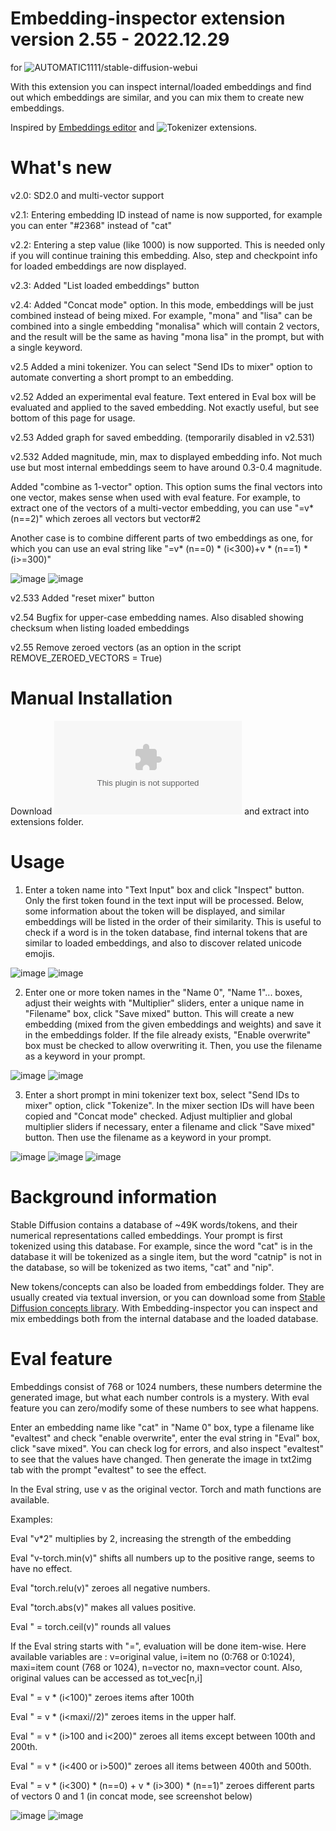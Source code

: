 # Embedding-inspector extension version 2.55 - 2022.12.29

for ![AUTOMATIC1111/stable-diffusion-webui](https://github.com/AUTOMATIC1111/stable-diffusion-webui/wiki/Extensions)

With this extension you can inspect internal/loaded embeddings and find out which embeddings are similar, and you can mix them to create new embeddings.

Inspired by [Embeddings editor](https://github.com/CodeExplode/stable-diffusion-webui-embedding-editor.git) and ![Tokenizer](https://github.com/AUTOMATIC1111/stable-diffusion-webui-tokenizer.git) extensions.

# What's new

v2.0: SD2.0 and multi-vector support 

v2.1: Entering embedding ID instead of name is now supported, for example you can enter "#2368" instead of "cat"

v2.2: Entering a step value (like 1000) is now supported. This is needed only if you will continue training this embedding. Also, step and checkpoint info for loaded embeddings are now displayed.

v2.3: Added "List loaded embeddings" button

v2.4: Added "Concat mode" option. In this mode, embeddings will be just combined instead of being mixed. For example, "mona" and "lisa" can be combined into a single embedding "monalisa" which will contain 2 vectors, and the result will be the same as having "mona lisa" in the prompt, but with a single keyword.

v2.5 Added a mini tokenizer. You can select "Send IDs to mixer" option to automate converting a short prompt to an embedding.

v2.52 Added an experimental eval feature. Text entered in Eval box will be evaluated and applied to the saved embedding. Not exactly useful, but see bottom of this page for usage.

v2.53 Added graph for saved embedding. (temporarily disabled in v2.531)

v2.532 Added  magnitude, min, max to displayed embedding info. Not much use but most internal embeddings seem to have around 0.3-0.4 magnitude.

Added "combine as 1-vector" option. This option sums the final vectors into one vector, makes sense when used with eval feature. For example, to extract one of the vectors of a multi-vector embedding, you can use "=v*(n==2)" which zeroes all vectors but vector#2

Another case is to combine different parts of two embeddings as one, for which you can use an eval string like "=v* (n==0) * (i<300)+v * (n==1) * (i>=300)"

![image](screenshots/screenshot9.jpg)
![image](screenshots/00007-563623717-catdog.jpeg)

v2.533 Added "reset mixer" button

v2.54 Bugfix for upper-case embedding names. Also disabled showing checksum when listing loaded embeddings

v2.55 Remove zeroed vectors (as an option in the script REMOVE_ZEROED_VECTORS = True)

# Manual Installation

Download ![embedding-inspector-main.zip](https://github.com/tkalayci71/embedding-inspector/archive/refs/heads/main.zip) and extract into extensions folder.

# Usage

1) Enter a token name into "Text Input" box and click "Inspect" button. Only the first token found in the text input will be processed. Below, some information about the token will be displayed, and similar embeddings will be listed in the order of their similarity. This is useful to check if a word is in the token database, find internal tokens that are similar to loaded embeddings, and also to discover related unicode emojis.

![image](screenshots/screenshot1.jpg)
![image](screenshots/screenshot4.jpg)

2) Enter one or more token names in the "Name 0", "Name 1"... boxes, adjust their weights with "Multiplier" sliders, enter a unique name in "Filename" box, click "Save mixed" button. This will create a new embedding (mixed from the given embeddings and weights) and save it in the embeddings folder. If the file already exists, "Enable overwrite" box must be checked to allow overwriting it. Then, you use the filename as a keyword in your prompt.

![image](screenshots/screenshot2.jpg)
![image](screenshots/screenshot3.jpg)

3) Enter a short prompt in mini tokenizer text box, select "Send IDs to mixer" option, click "Tokenize". In the mixer section IDs will have been copied and "Concat mode" checked. Adjust multiplier and global multiplier sliders if necessary, enter a filename and click "Save mixed" button. Then use the filename as a keyword in your prompt.

![image](screenshots/screenshot5.jpg)
![image](screenshots/screenshot6.jpg)
![image](screenshots/screenshot7.jpg)

# Background information

Stable Diffusion contains a database of ~49K words/tokens, and their numerical representations called embeddings. Your prompt is first tokenized using this database. For example, since the word "cat" is in the database it will be tokenized as a single item, but the word "catnip" is not in the database,  so will be tokenized as two items, "cat" and "nip". 

New tokens/concepts can also be loaded from embeddings folder. They are usually created via textual inversion, or you can download some from [Stable Diffusion concepts library](https://huggingface.co/sd-concepts-library). With Embedding-inspector you can inspect and mix embeddings both from the internal database and the loaded database.

# Eval feature

Embeddings consist of 768 or 1024 numbers, these numbers determine the generated image, but what each number controls is a mystery. With eval feature you can zero/modify some of these numbers to see what happens.

Enter an embedding name like "cat" in "Name 0" box, type a filename like "evaltest" and check "enable overwrite", enter the eval string in "Eval" box, click "save mixed".  You can check log for errors, and also inspect "evaltest" to see that the values have changed. Then generate the image in txt2img tab with the prompt "evaltest" to see the effect.

In the Eval string, use v as the original vector. Torch and math functions are available.

Examples:

Eval "v*2" multiplies by 2, increasing the strength of the embedding

Eval "v-torch.min(v)" shifts all numbers up to the positive range, seems to have no effect.

Eval "torch.relu(v)" zeroes all negative numbers.

Eval "torch.abs(v)" makes all values positive.

Eval " = torch.ceil(v)" rounds all values

If the Eval string starts with "=", evaluation will be done item-wise. Here available variables are : v=original value, i=item no (0:768 or 0:1024), maxi=item count (768 or 1024), n=vector no, maxn=vector count. Also, original values can be accessed as tot_vec[n,i]

Eval " = v * (i<100)" zeroes items after 100th

Eval " = v * (i<maxi//2)" zeroes items in the upper half.

Eval " = v * (i>100 and i<200)" zeroes all items except between 100th and 200th.

Eval " = v * (i<400 or i>500)" zeroes all items between 400th and 500th.

Eval " = v * (i<300) * (n==0) + v * (i>300) * (n==1)" zeroes different parts of vectors 0 and 1 (in concat mode, see screenshot below)

![image](screenshots/screenshot8.jpg)
![image](screenshots/00000-2687304813-evaltest.jpg)
